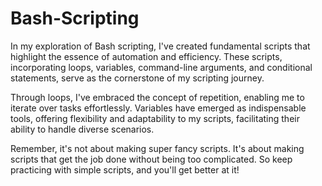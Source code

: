 # Bash-Scripting


In my exploration of Bash scripting, I've created fundamental scripts that highlight the essence of automation and efficiency. These scripts, incorporating loops, variables, command-line arguments, and conditional statements, serve as the cornerstone of my scripting journey.

Through loops, I've embraced the concept of repetition, enabling me to iterate over tasks effortlessly. Variables have emerged as indispensable tools, offering flexibility and adaptability to my scripts, facilitating their ability to handle diverse scenarios.

Remember, it's not about making super fancy scripts. It's about making scripts that get the job done without being too complicated. So keep practicing with simple scripts, and you'll get better at it!

